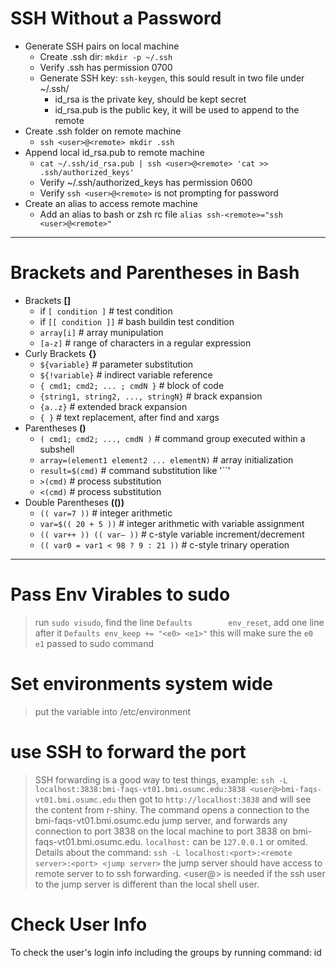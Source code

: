# SSH Without a Password
* Generate SSH pairs on local machine
    + Create .ssh dir: `mkdir -p ~/.ssh`
    + Verify .ssh has permission 0700
    + Generate SSH key: `ssh-keygen`, this sould result in two file under ~/.ssh/
        - id_rsa is the private key, should be kept secret
        - id_rsa.pub is the public key, it will be used to append to the remote
* Create .ssh folder on remote machine
    * `ssh <user>@<remote> mkdir .ssh` 
* Append local id_rsa.pub to remote machine
    * `cat ~/.ssh/id_rsa.pub | ssh <user>@<remote> 'cat >> .ssh/authorized_keys'`  
    * Verify ~/.ssh/authorized_keys has permission 0600
    * Verify `ssh <user>@<remote>` is not prompting for password
* Create an alias to access remote machine
    * Add an alias to bash or zsh rc file `alias ssh-<remote>="ssh <user>@<remote>"` 
***
# Brackets and Parentheses in Bash
* Brackets **[]**
    * if `[ condition ]` # test condition
    * if `[[ condition ]]` # bash buildin test condition
    * `array[i]` # array munipulation
    * `[a-z]` # range of characters in a regular expression
* Curly Brackets **{}**
    * `${variable}` # parameter substitution
    * `${!variable}` # indirect variable reference
    * `{ cmd1; cmd2; ... ; cmdN }` # block of code
    * `{string1, string2, ..., stringN}` # brack expansion
    * `{a..z}` # extended brack expansion
    * `{ }` # text replacement, after find and xargs
* Parentheses __()__
    * `( cmd1; cmd2; ..., cmdN )` # command group executed within a subshell
    * `array=(element1 element2 ... elementN)` # array initialization
    * `result=$(cmd)` # command substitution like '``'
    * `>(cmd)` # process substitution
    * `<(cmd)` # process substitution
* Double Parentheses __(())__
    * `(( var=7 ))` # integer arithmetic
    * `var=$(( 20 + 5 ))` # integer arithmetic with variable assignment
    * `(( var++ )) (( var— ))` # c-style variable increment/decrement
    * `(( var0 = var1 < 98 ? 9 : 21 ))` # c-style trinary operation
***
# Pass Env Virables to sudo
> run `sudo visudo`, find the line `Defaults        env_reset`, add one line after it `Defaults env_keep += "<e0> <e1>"`
> this will make sure the `e0 e1` passed to sudo command
# Set environments system wide
> put the variable into /etc/environment
# use SSH to forward the port
> SSH forwarding is a good way to test things, example:
`ssh -L localhost:3838:bmi-faqs-vt01.bmi.osumc.edu:3838 <user@>bmi-faqs-vt01.bmi.osumc.edu`
then got to `http://localhost:3838` and will see the content from r-shiny.
The command opens a connection to the bmi-faqs-vt01.bmi.osumc.edu jump server, and forwards any connection to port 3838
on the local machine to port 3838 on bmi-faqs-vt01.bmi.osumc.edu. `localhost:` can be `127.0.0.1` or omited. Details
about the command: `ssh -L localhost:<port>:<remote server>:<port> <jump server>` the jump server should have access to
remote server to to ssh forwarding. <user@> is needed if the ssh user to the jump server is different than the local
shell user.

# Check User Info
To check the user's login info including the groups by running command: id <user>

